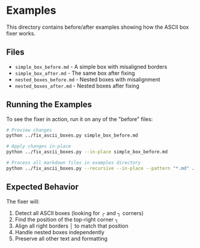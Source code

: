 # Examples

This directory contains before/after examples showing how the ASCII box fixer works.

## Files

- `simple_box_before.md` - A simple box with misaligned borders
- `simple_box_after.md` - The same box after fixing
- `nested_boxes_before.md` - Nested boxes with misalignment
- `nested_boxes_after.md` - Nested boxes after fixing

## Running the Examples

To see the fixer in action, run it on any of the "before" files:

```bash
# Preview changes
python ../fix_ascii_boxes.py simple_box_before.md

# Apply changes in-place
python ../fix_ascii_boxes.py --in-place simple_box_before.md

# Process all markdown files in examples directory
python ../fix_ascii_boxes.py --recursive --in-place --pattern "*.md" .
```

## Expected Behavior

The fixer will:
1. Detect all ASCII boxes (looking for ┌ and ┐ corners)
2. Find the position of the top-right corner ┐
3. Align all right borders │ to match that position
4. Handle nested boxes independently
5. Preserve all other text and formatting
